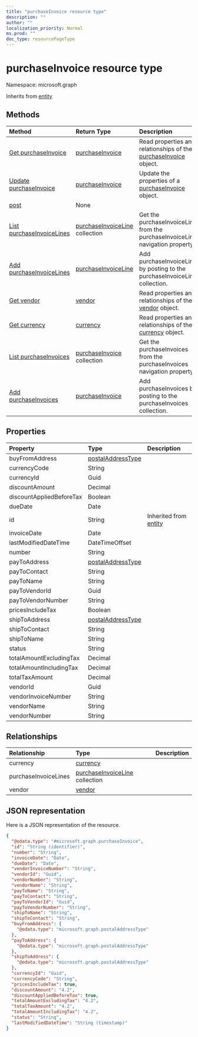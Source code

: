 ```yaml
---
title: "purchaseInvoice resource type"
description: ""
author: ""
localization_priority: Normal
ms.prod: ""
doc_type: resourcePageType
---
```


# purchaseInvoice resource type


Namespace: microsoft.graph




Inherits from [entity](../resources/entity.md)

## Methods
|Method|Return Type|Description|
|:---|:---|:---|
|[Get purchaseInvoice](../api/purchaseinvoice-get.md)|[purchaseInvoice](../resources/purchaseinvoice.md)|Read properties and relationships of the [purchaseInvoice](../resources/purchaseinvoice.md) object.|
|[Update purchaseInvoice](../api/purchaseinvoice-update.md)|[purchaseInvoice](../resources/purchaseinvoice.md)|Update the properties of a [purchaseInvoice](../resources/purchaseinvoice.md) object.|
|[post](../api/purchaseinvoice-post.md)|None||
|[List purchaseInvoiceLines](../api/purchaseinvoice-list-purchaseinvoicelines.md)|[purchaseInvoiceLine](../resources/purchaseinvoiceline.md) collection|Get the purchaseInvoiceLines from the purchaseInvoiceLines navigation property.|
|[Add purchaseInvoiceLines](../api/purchaseinvoice-post-purchaseinvoicelines.md)|[purchaseInvoiceLine](../resources/purchaseinvoiceline.md)|Add purchaseInvoiceLines by posting to the purchaseInvoiceLines collection.|
|[Get vendor](../api/vendor-get.md)|[vendor](../resources/vendor.md)|Read properties and relationships of the [vendor](../resources/vendor.md) object.|
|[Get currency](../api/currency-get.md)|[currency](../resources/currency.md)|Read properties and relationships of the [currency](../resources/currency.md) object.|
|[List purchaseInvoices](../api/company-list-purchaseinvoices.md)|[purchaseInvoice](../resources/purchaseinvoice.md) collection|Get the purchaseInvoices from the purchaseInvoices navigation property.|
|[Add purchaseInvoices](../api/company-post-purchaseinvoices.md)|[purchaseInvoice](../resources/purchaseinvoice.md)|Add purchaseInvoices by posting to the purchaseInvoices collection.|

## Properties
|Property|Type|Description|
|:---|:---|:---|
|buyFromAddress|[postalAddressType](../resources/postaladdresstype.md)||
|currencyCode|String||
|currencyId|Guid||
|discountAmount|Decimal||
|discountAppliedBeforeTax|Boolean||
|dueDate|Date||
|id|String| Inherited from [entity](../resources/entity.md)|
|invoiceDate|Date||
|lastModifiedDateTime|DateTimeOffset||
|number|String||
|payToAddress|[postalAddressType](../resources/postaladdresstype.md)||
|payToContact|String||
|payToName|String||
|payToVendorId|Guid||
|payToVendorNumber|String||
|pricesIncludeTax|Boolean||
|shipToAddress|[postalAddressType](../resources/postaladdresstype.md)||
|shipToContact|String||
|shipToName|String||
|status|String||
|totalAmountExcludingTax|Decimal||
|totalAmountIncludingTax|Decimal||
|totalTaxAmount|Decimal||
|vendorId|Guid||
|vendorInvoiceNumber|String||
|vendorName|String||
|vendorNumber|String||

## Relationships
|Relationship|Type|Description|
|:---|:---|:---|
|currency|[currency](../resources/currency.md)||
|purchaseInvoiceLines|[purchaseInvoiceLine](../resources/purchaseinvoiceline.md) collection||
|vendor|[vendor](../resources/vendor.md)||

## JSON representation
Here is a JSON representation of the resource.
<!-- {
  "blockType": "resource",
  "keyProperty": "id",
  "@odata.type": "microsoft.graph.purchaseInvoice",
  "baseType": "microsoft.graph.entity",
  "openType": false
}
-->
``` json
{
  "@odata.type": "#microsoft.graph.purchaseInvoice",
  "id": "String (identifier)",
  "number": "String",
  "invoiceDate": "Date",
  "dueDate": "Date",
  "vendorInvoiceNumber": "String",
  "vendorId": "Guid",
  "vendorNumber": "String",
  "vendorName": "String",
  "payToName": "String",
  "payToContact": "String",
  "payToVendorId": "Guid",
  "payToVendorNumber": "String",
  "shipToName": "String",
  "shipToContact": "String",
  "buyFromAddress": {
    "@odata.type": "microsoft.graph.postalAddressType"
  },
  "payToAddress": {
    "@odata.type": "microsoft.graph.postalAddressType"
  },
  "shipToAddress": {
    "@odata.type": "microsoft.graph.postalAddressType"
  },
  "currencyId": "Guid",
  "currencyCode": "String",
  "pricesIncludeTax": true,
  "discountAmount": "4.2",
  "discountAppliedBeforeTax": true,
  "totalAmountExcludingTax": "4.2",
  "totalTaxAmount": "4.2",
  "totalAmountIncludingTax": "4.2",
  "status": "String",
  "lastModifiedDateTime": "String (timestamp)"
}
```

